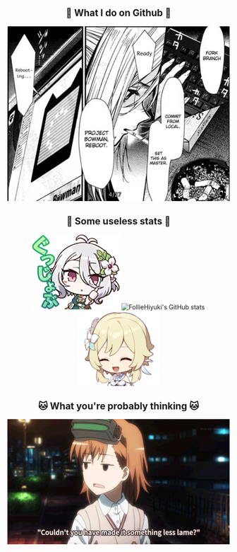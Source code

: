 <h2 align="center">🐋 What I do on Github 🐋</h2>

<p align="center">
  <img width="520" src="images/git_manga.png" alt="git in manga"/>
</p>

<h2 align="center">🐬 Some useless stats 🐬</h2>

<p align="center">
  <img height="170" src="images/kokkoro_ok.png" alt="kokkoro_ok"/>
  <img src="https://github-readme-stats.vercel.app/api?username=FollieHiyuki&show_icons=true&hide=stars&hide_border=true&hide_rank=true&bg_color=2e3440&icon_color=a3be8c&title_color=81a1c1&text_color=eceff4" alt="FollieHiyuki's GitHub stats"/>
  <img height="170" src="images/lumine.png" alt="lumine"/>
</p>

<h2 align="center">🐱 What you're probably thinking 🐱</h2>

<p align="center">
  <img width="520" src="images/banner.gif" alt="sighs"/>
</p>
